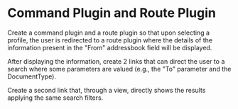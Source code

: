# Command Plugin and Route Plugin

Create a command plugin and a route plugin so that upon selecting a profile, the user is redirected to a route plugin where the details of the information present in the "From" addressbook field will be displayed.

After displaying the information, create 2 links that can direct the user to a search where some parameters are valued (e.g., the "To" parameter and the DocumentType). 

Create a second link that, through a view, directly shows the results applying the same search filters.
